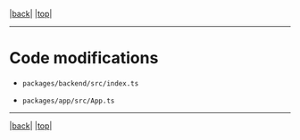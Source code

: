 |[back](modifications.md)| |[top](../README.md)|

---

# Code modifications

* `packages/backend/src/index.ts`


* `packages/app/src/App.ts`

---
|[back](modifications.md)| |[top](../README.md)|
